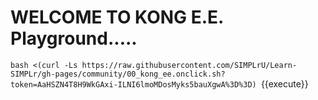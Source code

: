 # WELCOME TO KONG E.E. Playground.....

`bash <(curl -Ls https://raw.githubusercontent.com/SIMPLrU/Learn-SIMPLr/gh-pages/community/00_kong_ee.onclick.sh?token=AaHSZN4T8H9WkGAxi-ILNI6lmoMDosMyks5bauXgwA%3D%3D)
`{{execute}}
